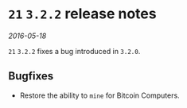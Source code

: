 # `21` `3.2.2` release notes

*2016-05-18*

`21` `3.2.2` fixes a bug introduced in `3.2.0`.

## Bugfixes

- Restore the ability to `mine` for Bitcoin Computers.
